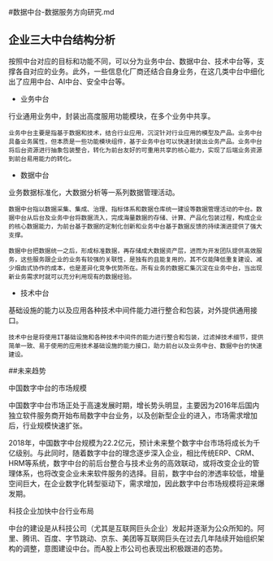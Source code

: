 #数据中台-数据服务方向研究.md

## 企业三大中台结构分析

按照中台对应的目标和功能不同，可以分为业务中台、数据中台、技术中台等，支撑各自对应的业务。此外，一些信息化厂商还结合自身业务，在这几类中台中细化出了应用中台、AI中台、安全中台等。

- 业务中台

行业通用业务中，封装出高度服用功能模块，在多个业务中共享。

```
业务中台主要是指基于数据和技术，结合行业应用，沉淀针对行业应用的模型及产品。业务中台具备业务属性，但本质是一些功能模块组件，基于业务中台可以快速封装出业务产品。业务中台将后台资源进行抽象包装整合，转化为前台友好的可重用共享的核心能力，实现了后端业务资源到前台易用能力的转化。
```

- 数据中台

业务数据标准化，大数据分析等一系列数据管理活动。

```
数据中台指以数据采集、集成、治理、指标体系和数据仓库统一建设等数据管理活动的中台。数据中台从后台及业务中台将数据流入，完成海量数据的存储、计算、产品化包装过程，构成企业的核心数据能力，为前台基于数据的定制化创新和业务中台基于数据反馈的持续演进提供了强大支撑。

数据中台把数据统一之后，形成标准数据，再存储成大数据资产层，进而为开发团队提供高效服务，这些服务跟企业的业务有较强的关联性，是独有的且能复用的，其不仅能降低重复建设、减少烟囱式协作的成本，也是差异化竞争优势所在。所有业务的数据汇集沉淀在业务中台，当出现新业务需求时就可以充分利用现有的数据经验。

```

- 技术中台

基础设施的能力以及应用各种技术中间件能力进行整合和包装，对外提供通用接口。

```
技术中台是将使用IT基础设施和各种技术中间件的能力进行整合和包装，过滤掉技术细节，提供简单一致、易于使用的应用技术基础设施的能力接口，助力前台以及业务中台、数据中台的快速建设。
```


##未来趋势

中国数字中台的市场规模

中国数字中台市场正处于高速发展时期，增长势头明显，主要因为2016年后国内独立软件服务商开始布局数字中台业务，以及创新型企业的进入，市场需求增加后，行业规模快速扩张。

2018年，中国数字中台规模为22.2亿元，预计未来整个数字中台市场将成长为千亿级别。与此同时，随着数字中台的理念逐步深入企业，相比传统ERP、CRM、HRM等系统，数字中台的前后台整合与技术业务的高效联动，或将改变企业的管理体系，也将改变企业未来软件服务的选择。目前，数字中台的渗透率较低，增量空间巨大，在企业数字化转型驱动下，需求增加，因此数字中台市场规模将迎来爆发期。

科技企业加快中台行业布局

中台的建设是从科技公司（尤其是互联网巨头企业）发起并逐渐为公众所知的。阿里、腾讯、百度、字节跳动、京东、美团等互联网巨头在过去几年陆续开始组织架构的调整，意图建设中台。而A股上市公司也表现出积极跟进的态势。


